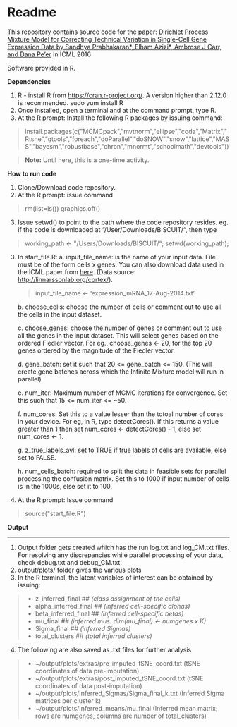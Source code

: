 Readme
=======
This repository contains source code for the paper: [Dirichlet Process Mixture Model for Correcting Technical Variation in Single-Cell Gene Expression Data by Sandhya Prabhakaran*, Elham Azizi*, Ambrose J Carr, and Dana Pe’er](http://jmlr.org/proceedings/papers/v48/prabhakaran16.pdf)  in ICML 2016

Software provided in R.

**Dependencies**

1. R - install R from https://cran.r-project.org/. A version higher than 2.12.0 is recommended.
    sudo yum install R
2. Once installed, open a terminal and at the command prompt, type R. 
3. At the R prompt: Install the following R packages by issuing command:

>install.packages(c("MCMCpack","mvtnorm","ellipse","coda","Matrix","Rtsne","gtools","foreach","doParallel","doSNOW","snow","lattice","MASS","bayesm","robustbase","chron","mnormt","schoolmath","devtools"))


> **Note:**
Until here, this is a one-time activity. 


**How to run code**


1. Clone/Download code repository.
2. At the R prompt: issue command
>rm(list=ls())
>graphics.off()
3. Issue setwd() to point to the path where the code repository resides. 
eg. if the code is downloaded at “/User/Downloads/BISCUIT/“, then type
>working_path <- "/Users/Downloads/BISCUIT/“; 
>setwd(working_path);

3. In start_file.R:
	a. input_file_name: is the name of your input data. File must be of the form cells x genes. You can also download data used in the ICML paper from [here](https://storage.googleapis.com/linnarsson-lab-www-blobs/blobs/cortex/expression_mRNA_17-Aug-2014.txt).  (Data source: http://linnarssonlab.org/cortex/). 
	>input_file_name <- ‘expression_mRNA_17-Aug-2014.txt’

	b. choose_cells: choose the number of cells or comment out to use all the cells in the input dataset.  
	
    c. choose_genes: choose the number of genes or comment out to use all the genes in the input dataset.  This will select genes based on the ordered Fiedler vector. For eg., choose_genes <- 20, for the top 20 genes ordered by the magnitude of the Fiedler vector.

	d. gene_batch: set it such that 20 <= gene_batch <= 150. (This will create gene batches across which the Infinite Mixture model will run in parallel)
	
	e. num_iter: Maximum number of MCMC iterations for convergence. Set this such that 15 <= num_iter <= ~50. 

    f. num_cores: Set this to a value lesser than the totoal number of cores in your device. For eg, in R, type detectCores(). If this returns a value greater than 1 then set num_cores <- detectCores() - 1, else set num_cores <- 1.
    
    g. z_true_labels_avl: set to TRUE if true labels of cells are available, else set to FALSE.

    h. num_cells_batch: required to split the data in feasible sets for parallel processing the confusion matrix. Set this to 1000 if input number of cells is in the 1000s, else set it to 100. 

4. At the R prompt: Issue command
> source("start_file.R")

**Output**
______

1. Output folder gets created which has the run log.txt and log_CM.txt files. For resolving any discrepancies while parallel processing of your data, check debug.txt and debug_CM.txt.
2. output/plots/ folder gives the various plots
3. In the R terminal, the latent variables of interest can be obtained by issuing:

>- z_inferred_final               ##  *(class assignment of the cells)*
>- alpha_inferred_final        ##   *(inferred cell-specific alphas)* 
>- beta_inferred_final          ##  *(inferred cell-specific betas)*
>- mu_final                         ##  *(inferred mus. dim(mu_final) <- numgenes x K)*
>- Sigma_final                    ##  *(inferred Sigmas)*
>- total_clusters                ## *(total inferred clusters)*

4. The following are also saved as .txt files for further analysis

>- ~/output/plots/extras/pre_imputed_tSNE_coord.txt  (tSNE coordinates of data pre-imputation)
>- ~/output/plots/extras/post_imputed_tSNE_coord.txt (tSNE coordinates of data post-imputation)
>- ~/output/plots/Inferred_Sigmas/Sigma_final_k.txt (Inferred Sigma matrices per cluster k)
>- ~/output/plots/Inferred_means/mu_final (Inferred mean matrix; rows are numgenes, columns are number of total_clusters)

